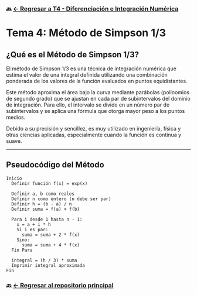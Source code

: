 ### 🔙 [← Regresar a T4 - Diferenciación e Integración Numérica](https://github.com/ANTONY2812/M-todosNum-ricosLalo/tree/main/T4%20-%20Diferenciaci%C3%B3n%20e%20Integraci%C3%B3n%20Num%C3%A9rica)

#   Tema 4: Método de Simpson 1/3

##  ¿Qué es el Método de Simpson 1/3?

El método de Simpson 1/3 es una técnica de integración numérica que estima el valor de una integral definida utilizando una combinación ponderada de los valores de la función evaluados en puntos equidistantes.

Este método aproxima el área bajo la curva mediante parábolas (polinomios de segundo grado) que se ajustan en cada par de subintervalos del dominio de integración. Para ello, el intervalo se divide en un número par de subintervalos y se aplica una fórmula que otorga mayor peso a los puntos medios.

Debido a su precisión y sencillez, es muy utilizado en ingeniería, física y otras ciencias aplicadas, especialmente cuando la función es continua y suave.

---

##  Pseudocódigo del Método

```plaintext
Inicio
  Definir función f(x) = exp(x)

  Definir a, b como reales
  Definir n como entero (n debe ser par)
  Definir h = (b - a) / n
  Definir suma = f(a) + f(b)

  Para i desde 1 hasta n - 1:
    x = a + i * h
    Si i es par:
      suma = suma + 2 * f(x)
    Sino:
      suma = suma + 4 * f(x)
  Fin Para

  integral = (h / 3) * suma
  Imprimir integral aproximada
Fin
```

### 🔙 [← Regresar al repositorio principal](https://github.com/ANTONY2812/M-todosNum-ricosLalo)
